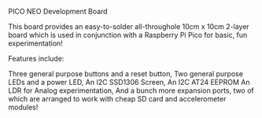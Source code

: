 PICO NEO Development Board

This board provides an easy-to-solder all-throughole 10cm x 10cm 2-layer board which is used in conjunction with a Raspberry Pi Pico for basic, fun experimentation!


Features include:

Three general purpose buttons and a reset button,
Two general purpose LEDs and a power LED,
An I2C SSD1306 Screen,
An I2C AT24 EEPROM
An LDR for Analog experimentation,
And a bunch more expansion ports, two of which are arranged to work with cheap SD card and accelerometer modules!

